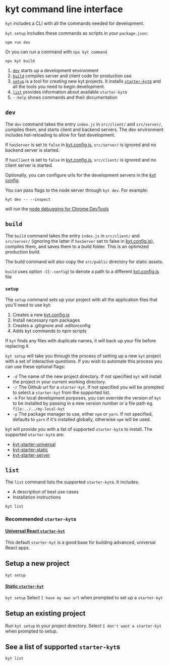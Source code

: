 # kyt command line interface

`kyt` includes a CLI with all the commands needed for development.

`kyt setup` includes these commands as scripts in your `package.json`:

```
npm run dev
```

Or you can run a command with `npx kyt command`

```
npx kyt build
```

1. [`dev`](/docs/commands.md#dev) starts up a development environment
1. [`build`](/docs/commands.md#build) compiles server and client code for production use
1. [`setup`](/docs/commands.md#setup) is a tool for creating new kyt projects. It installs [`starter-kyt`s](/docs/Starterkyts.md) and all the tools you need to begin development.
1. [`list`](/docs/commands.md#list) provides information about available `starter-kyt`s
1. `--help` shows commands and their documentation

## `dev`

The `dev` command takes the entry `index.js` in `src/client/` and `src/server/`, compiles them, and starts client and backend servers. The dev environment includes hot-reloading to allow for fast development.

If `hasServer` is set to `false` in [kyt.config.js](/docs/kytConfig.md), `src/server/` is ignored and no backend server is started.

If `hasClient` is set to `false` in [kyt.config.js](/docs/kytConfig.md), `src/client/` is ignored and no client server is started.

Optionally, you can configure urls for the development servers in the [kyt config](/docs/kytConfig.md).

You can pass flags to the node server through `kyt dev`.
For example:

```
kyt dev -- --inspect
```

will run the [node debugging for Chrome DevTools](https://medium.com/@paul_irish/debugging-node-js-nightlies-with-chrome-devtools-7c4a1b95ae27#.mpuwgy17v)

## `build`

The `build` command takes the entry `index.js` in `src/client/` and `src/server/` (ignoring the latter if `hasServer` set to false in [kyt.config.js](/docs/kytConfig.md)), compiles them, and saves them to a build folder. This is an optimized production build.

The build command will also copy the `src/public` directory for static assets.

`build` uses option `-C`(`--config`) to denote a path to a different [kyt.config.js](/docs/kytConfig.md) file

### `setup`

The `setup` command sets up your project with all the application files that you'll need to use kyt:

1. Creates a new [kyt.config.js](/docs/kytConfig.md)
1. Install necessary npm packages
1. Creates a .gitignore and .editorconfig
1. Adds kyt commands to npm scripts

If `kyt` finds any files with duplicate names, it will back up your file before replacing it.

`kyt setup` will take you through the process of setting up a new `kyt` project with a set of interactive questions. If you wish to automate this process you can use these optional flags:

- `-d` The name of the new project directory. If not specified `kyt` will install the project in your current working directory.
- `-r` The Github url for a `starter-kyt`. If not specified you will be prompted to select a `starter-kyt` from the supported list.
- `-k` For local development purposes, you can override the version of `kyt` to be installed by passing in a new version number or a file path eg. `file:../../my-local-kyt`
- `-p` The package manager to use, either `npm` or `yarn`. If not specified, defaults to `yarn` if it's installed globally, otherwise `npm` will be used.

kyt will provide you with a list of supported `starter-kyt`s to install. The supported `starter-kyt`s are:

- [kyt-starter-universal](/packages/kyt-starter-universal)
- [kyt-starter-static](/packages/kyt-starter-static)
- [kyt-starter-server](/packages/kyt-starter-server)

## `list`

The `list` command lists the supported `starter-kyt`s.
It includes:

- A description of best use cases
- Installation instructions

`kyt list`

### Recommended `starter-kyt`s

#### [Universal React `starter-kyt`](/packages/kyt-starter-universal)

This default `starter-kyt` is a good base for building advanced, universal React apps.

## Setup a new project

`kyt setup`

#### [Static `starter-kyt`](/packages/kyt-starter-static)

`kyt setup`
Select `I have my own url` when prompted to set up a `starter-kyt`

## Setup an existing project

Run `kyt setup` in your project directory.
Select `I don't want a starter-kyt` when prompted to setup.

## See a list of supported `starter-kyt`s

`kyt list`
